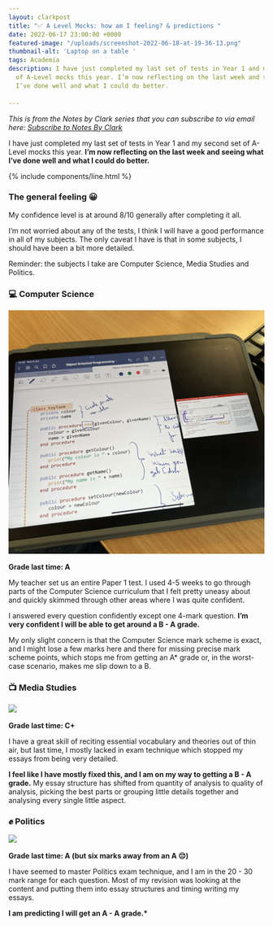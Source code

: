 ```yaml
---
layout: clarkpost
title: "✅ A Level Mocks: how am I feeling? & predictions "
date: 2022-06-17 23:00:00 +0000
featured-image: "/uploads/screenshot-2022-06-18-at-19-36-13.png"
thumbnail-alt: 'Laptop on a table '
tags: Academia
description: I have just completed my last set of tests in Year 1 and my second set
  of A-Level mocks this year. I’m now reflecting on the last week and seeing what
  I’ve done well and what I could do better.

---
```

_This is from the Notes by Clark series that you can subscribe to via email here:_ [_Subscribe to Notes By Clark_](https://www.getrevue.co/profile/narvas)

I have just completed my last set of tests in Year 1 and my second set of A-Level mocks this year. **I’m now reflecting on the last week and seeing what I’ve done well and what I could do better.**

{% include components/line.html %}

### The general feeling 😀

My confidence level is at around 8/10 generally after completing it all.

I’m not worried about any of the tests, I think I will have a good performance in all of my subjects. The only caveat I have is that in some subjects, I should have been a bit more detailed.

Reminder: the subjects I take are Computer Science, Media Studies and Politics.

### 💻 Computer Science

![](/uploads/screenshot-2022-06-18-at-19-39-39.png)

**Grade last time: A**

My teacher set us an entire Paper 1 test. I used 4-5 weeks to go through parts of the Computer Science curriculum that I felt pretty uneasy about and quickly skimmed through other areas where I was quite confident.

I answered every question confidently except one 4-mark question. **I’m very confident I will be able to get around a B - A grade.**

My only slight concern is that the Computer Science mark scheme is exact, and I might lose a few marks here and there for missing precise mark scheme points, which stops me from getting an A* grade or, in the worst-case scenario, makes me slip down to a B.

### 📺 Media Studies

![](/uploads/screenshot-2022-06-18-at-19-36-13.png)

**Grade last time: C+**

I have a great skill of reciting essential vocabulary and theories out of thin air, but last time, I mostly lacked in exam technique which stopped my essays from being very detailed.

**I feel like I have mostly fixed this, and I am on my way to getting a B - A grade.** My essay structure has shifted from quantity of analysis to quality of analysis, picking the best parts or grouping little details together and analysing every single little aspect.

### ✊ Politics

![](/uploads/screenshot-2022-06-18-at-19-36-35.png)

**Grade last time: A (but six marks away from an A 😔)**

I have seemed to master Politics exam technique, and I am in the 20 - 30 mark range for each question. Most of my revision was looking at the content and putting them into essay structures and timing writing my essays.

__I am predicting I will get an A - A grade.*__